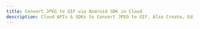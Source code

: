 ---title: Convert JPEG to GIF via Android SDK in Clouddescription: Cloud APIs & SDKs to Convert JPEG to GIF. Also Create, Edit & Render Microsoft Word & OpenOffice documents in the Cloud.---